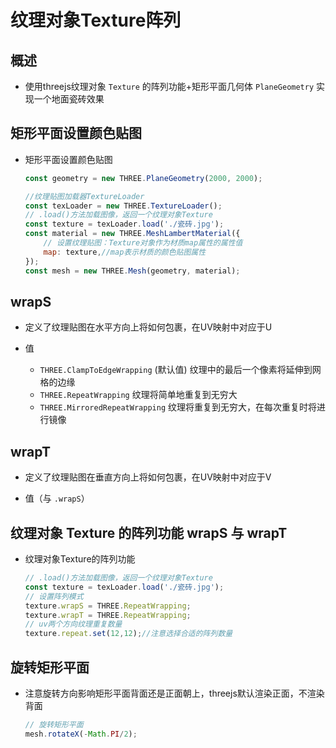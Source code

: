 # 纹理对象Texture阵列

## 概述

+ 使用threejs纹理对象 `Texture` 的阵列功能+矩形平面几何体 `PlaneGeometry` 实现一个地面瓷砖效果

## 矩形平面设置颜色贴图

+ 矩形平面设置颜色贴图

  ```js
  const geometry = new THREE.PlaneGeometry(2000, 2000);

  //纹理贴图加载器TextureLoader
  const texLoader = new THREE.TextureLoader();
  // .load()方法加载图像，返回一个纹理对象Texture
  const texture = texLoader.load('./瓷砖.jpg');
  const material = new THREE.MeshLambertMaterial({
      // 设置纹理贴图：Texture对象作为材质map属性的属性值
      map: texture,//map表示材质的颜色贴图属性
  });
  const mesh = new THREE.Mesh(geometry, material);
  ```

## wrapS

+ 定义了纹理贴图在水平方向上将如何包裹，在UV映射中对应于U

+ 值

  + `THREE.ClampToEdgeWrapping` (默认值) 纹理中的最后一个像素将延伸到网格的边缘
  + `THREE.RepeatWrapping` 纹理将简单地重复到无穷大
  + `THREE.MirroredRepeatWrapping` 纹理将重复到无穷大，在每次重复时将进行镜像

## wrapT

+ 定义了纹理贴图在垂直方向上将如何包裹，在UV映射中对应于V

+ 值（与 `.wrapS`）

## 纹理对象 Texture 的阵列功能 wrapS 与 wrapT

+ 纹理对象Texture的阵列功能

  ```js
  // .load()方法加载图像，返回一个纹理对象Texture
  const texture = texLoader.load('./瓷砖.jpg');
  // 设置阵列模式
  texture.wrapS = THREE.RepeatWrapping;
  texture.wrapT = THREE.RepeatWrapping;
  // uv两个方向纹理重复数量
  texture.repeat.set(12,12);//注意选择合适的阵列数量
  ```

## 旋转矩形平面

+ 注意旋转方向影响矩形平面背面还是正面朝上，threejs默认渲染正面，不渲染背面

  ```js
  // 旋转矩形平面
  mesh.rotateX(-Math.PI/2);
  ```
